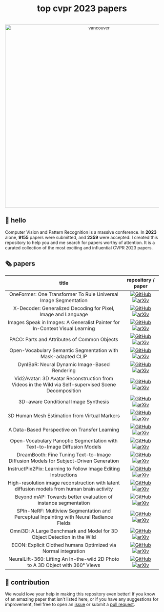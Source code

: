 <h1 align="center">top cvpr 2023 papers</h1>

<p align="center">
    </br>
    <img width="600" src="https://github.com/SkalskiP/top-cvpr-2023-papers/assets/26109316/793d71f5-6034-4342-a8b3-2a08646a6aa0" alt="vancouver">
    </br>
</p>

## 👋 hello

Computer Vision and Pattern Recognition is a massive conference. In **2023** alone, **9155** papers were submitted, and **2359** were accepted. I created this repository to help you and me search for papers worthy of attention. It is a curated collection of the most exciting and influential CVPR 2023 papers.

## 🗞️ papers

<!--- AUTOGENERATED_COURSES_TABLE -->
<!---
   WARNING: DO NOT EDIT THIS TABLE MANUALLY. IT IS AUTOMATICALLY GENERATED.
   HEAD OVER TO CONTRIBUTING.MD FOR MORE DETAILS ON HOW TO MAKE CHANGES PROPERLY.
-->
| **title** | **repository / paper** |
|:---------:|:----------------------:|
| OneFormer: One Transformer To Rule Universal Image Segmentation |  [![GitHub](https://badges.aleen42.com/src/github.svg)](https://github.com/SHI-Labs/OneFormer) [![arXiv](https://img.shields.io/badge/arXiv-2211.0622-b31b1b.svg)](https://arxiv.org/abs/2211.0622)|
| X-Decoder: Generalized Decoding for Pixel, Image and Language |  [![GitHub](https://badges.aleen42.com/src/github.svg)](https://github.com/microsoft/X-Decoder) [![arXiv](https://img.shields.io/badge/arXiv-2212.1127-b31b1b.svg)](https://arxiv.org/abs/2212.1127)|
| Images Speak in Images: A Generalist Painter for In-Context Visual Learning |  [![GitHub](https://badges.aleen42.com/src/github.svg)](https://github.com/baaivision/Painter/tree/main/Painter) [![arXiv](https://img.shields.io/badge/arXiv-2212.02499-b31b1b.svg)](https://arxiv.org/abs/2212.02499)|
| PACO: Parts and Attributes of Common Objects |  [![GitHub](https://badges.aleen42.com/src/github.svg)](https://github.com/facebookresearch/paco) [![arXiv](https://img.shields.io/badge/arXiv-2301.01795-b31b1b.svg)](https://arxiv.org/abs/2301.01795)|
| Open-Vocabulary Semantic Segmentation with Mask-adapted CLIP |  [![GitHub](https://badges.aleen42.com/src/github.svg)](https://github.com/facebookresearch/ov-seg) [![arXiv](https://img.shields.io/badge/arXiv-2210.0415-b31b1b.svg)](https://arxiv.org/abs/2210.0415)|
| DynIBaR: Neural Dynamic Image-Based Rendering |  [![GitHub](https://badges.aleen42.com/src/github.svg)](https://github.com/google/dynibar) [![arXiv](https://img.shields.io/badge/arXiv-2211.11082-b31b1b.svg)](https://arxiv.org/abs/2211.11082)|
| Vid2Avatar: 3D Avatar Reconstruction from Videos in the Wild via Self-supervised Scene Decomposition |  [![GitHub](https://badges.aleen42.com/src/github.svg)](https://github.com/MoyGcc/vid2avatar) [![arXiv](https://img.shields.io/badge/arXiv-2302.11566-b31b1b.svg)](https://arxiv.org/abs/2302.11566)|
| 3D-aware Conditional Image Synthesis |  [![GitHub](https://badges.aleen42.com/src/github.svg)](https://github.com/dunbar12138/pix2pix3d) [![arXiv](https://img.shields.io/badge/arXiv-2302.08509-b31b1b.svg)](https://arxiv.org/abs/2302.08509)|
| 3D Human Mesh Estimation from Virtual Markers |  [![GitHub](https://badges.aleen42.com/src/github.svg)](https://github.com/ShirleyMaxx/VirtualMarker) [![arXiv](https://img.shields.io/badge/arXiv-2303.11726-b31b1b.svg)](https://arxiv.org/abs/2303.11726)|
| A Data-Based Perspective on Transfer Learning |  [![GitHub](https://badges.aleen42.com/src/github.svg)](https://github.com/MadryLab/data-transfer) [![arXiv](https://img.shields.io/badge/arXiv-2207.05739-b31b1b.svg)](https://arxiv.org/abs/2207.05739)|
| Open-Vocabulary Panoptic Segmentation with Text-to-Image Diffusion Models |  [![GitHub](https://badges.aleen42.com/src/github.svg)](https://github.com/NVlabs/ODISE) [![arXiv](https://img.shields.io/badge/arXiv-2303.04803-b31b1b.svg)](https://arxiv.org/abs/2303.04803)|
| DreamBooth: Fine Tuning Text-to-Image Diffusion Models for Subject-Driven Generation |  [![GitHub](https://badges.aleen42.com/src/github.svg)](https://github.com/google/dreambooth) [![arXiv](https://img.shields.io/badge/arXiv-2208.12242-b31b1b.svg)](https://arxiv.org/abs/2208.12242)|
| InstructPix2Pix: Learning to Follow Image Editing Instructions |  [![GitHub](https://badges.aleen42.com/src/github.svg)](https://github.com/timothybrooks/instruct-pix2pix) [![arXiv](https://img.shields.io/badge/arXiv-2211.098-b31b1b.svg)](https://arxiv.org/abs/2211.098)|
| High-resolution image reconstruction with latent diffusion models from human brain activity |  [![GitHub](https://badges.aleen42.com/src/github.svg)](https://github.com/yu-takagi/StableDiffusionReconstruction) [![arXiv](https://img.shields.io/badge/arXiv-2306.11536-b31b1b.svg)](https://arxiv.org/abs/2306.11536)|
| Beyond mAP: Towards better evaluation of instance segmentation |  [![GitHub](https://badges.aleen42.com/src/github.svg)](https://github.com/rohitrango/beyond-map) [![arXiv](https://img.shields.io/badge/arXiv-2207.01614-b31b1b.svg)](https://arxiv.org/abs/2207.01614)|
| SPIn-NeRF: Multiview Segmentation and Perceptual Inpainting with Neural Radiance Fields |  [![GitHub](https://badges.aleen42.com/src/github.svg)](https://github.com/SamsungLabs/SPIn-NeRF) [![arXiv](https://img.shields.io/badge/arXiv-2211.12254-b31b1b.svg)](https://arxiv.org/abs/2211.12254)|
| Omni3D: A Large Benchmark and Model for 3D Object Detection in the Wild |  [![GitHub](https://badges.aleen42.com/src/github.svg)](https://github.com/facebookresearch/omni3d) [![arXiv](https://img.shields.io/badge/arXiv-2207.10660-b31b1b.svg)](https://arxiv.org/abs/2207.10660)|
| ECON: Explicit Clothed humans Optimized via Normal integration |  [![GitHub](https://badges.aleen42.com/src/github.svg)](https://github.com/YuliangXiu/ECON) [![arXiv](https://img.shields.io/badge/arXiv-2212.07422-b31b1b.svg)](https://arxiv.org/abs/2212.07422)|
| NeuralLift-360: Lifting An In-the-wild 2D Photo to A 3D Object with 360° Views |  [![GitHub](https://badges.aleen42.com/src/github.svg)](https://github.com/VITA-Group/NeuralLift-360) [![arXiv](https://img.shields.io/badge/arXiv-2211.16431-b31b1b.svg)](https://arxiv.org/abs/2211.16431)|



<!--- AUTOGENERATED_COURSES_TABLE -->

## 🦸 contribution

We would love your help in making this repository even better! If you know of an amazing paper that isn't listed
here, or if you have any suggestions for improvement, feel free to open an
[issue](https://github.com/SkalskiP/top-cvpr-2023-papers/issues) or submit a
[pull request](https://github.com/SkalskiP/top-cvpr-2023-papers/pulls).
